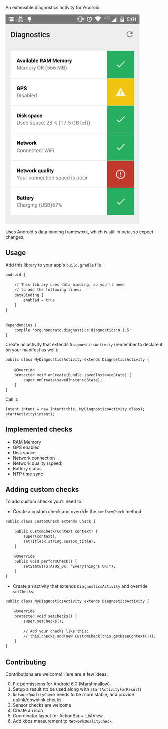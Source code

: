 An extensible diagnostics activity for Android.

![](./images/sample.jpg)

Uses Android's data binding framework, which is still in beta, so expect changes.

## Usage

Add this library to your app's `build.gradle` file:

```
android {

    // This library uses data binding, so you'll need
    // to add the following lines:
    dataBinding {
        enabled = true
    }
}


dependencies {
    compile 'org.honorato.diagnostics:diagnostics:0.1.5'
}
```

Create an activity that extends `DiagnosticsActivity` (remember to declare it on your manifest as well):

```
public class MyDiagnosticsActivity extends DiagnosticsActivity {

    @Override
    protected void onCreate(Bundle savedInstanceState) {
        super.onCreate(savedInstanceState);
    }
}
```

Call it:

```
Intent intent = new Intent(this, MyDiagnosticsActivity.class);
startActivity(intent);
```

## Implemented checks

- RAM Memory
- GPS enabled
- Disk space
- Network connection
- Network quality (speed)
- Battery status
- NTP time sync

## Adding custom checks

To add custom checks you'll need to:

- Create a custom check and override the `performCheck` method:

```
public class CustomCheck extends Check {

    public CustomCheck(Context context) {
        super(context);
        setTitle(R.string.custom_title);
    }

    @Override
    public void performCheck() {
        setStatus(STATUS_OK, "Everything's OK!");
    }
}
```

- Create an activity that extends `DiagnosticsActivity` and override `setChecks`:

```
public class MyDiagnosticsActivity extends DiagnosticsActivity {

    @Override
    protected void setChecks() {
        super.setChecks();

        // Add your checks like this:
        // this.checks.add(new CustomCheck(this.getBaseContext()));
    }
}
```

## Contributing

Contributions are welcome! Here are a few ideas:

0. Fix permissions for Android 6.0 (Marshmallow)
1. Setup a result (to be used along with `startActivityForResult`)
2. `NetworkQualityCheck` needs to be more stable, and provide uplink/downlink checks
3. Sensor checks are welcome
4. Create an icon
5. Coordinator layout for ActionBar + ListView
6. Add kbps measurement to `NetworkQualityCheck`
